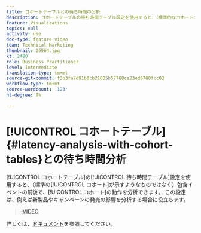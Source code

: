 ```yaml
---
title: コホートテーブルとの待ち時間の分析
description: コホートテーブルの待ち時間テーブル設定を使用すると、（標準的なコホートが示すようなものではなく）インクルージョンイベントの前後のコホートの動作を分析できます。 この設定は、例えば新製品やキャンペーンの発売の影響を分析する場合に役立ちます。
feature: Visualizations
topics: null
activity: use
doc-type: feature video
team: Technical Marketing
thumbnail: 25964.jpg
kt: 2480
role: Business Practitioner
level: Intermediate
translation-type: tm+mt
source-git-commit: f3b3fa7d91b0cb21005b57768ca23ed6700fcc03
workflow-type: tm+mt
source-wordcount: '123'
ht-degree: 8%

---
```



# [!UICONTROL コホートテーブル] {#latency-analysis-with-cohort-tables}との待ち時間分析

[!UICONTROL コホートテーブル]の[!UICONTROL 待ち時間テーブル]設定を使用すると、（標準の[!UICONTROL コホート]が示すようなものではなく）包含イベントの前後で、[!UICONTROL コホート]の動作を分析できます。 この設定は、例えば新製品やキャンペーンの発売の影響を分析する場合に役立ちます。

>[!VIDEO](https://video.tv.adobe.com/v/25964/?quality=12)

詳しくは、[ドキュメント](https://marketing.adobe.com/resources/help/ja_JP/analytics/analysis-workspace/cohort_analysis.html)を参照してください。

